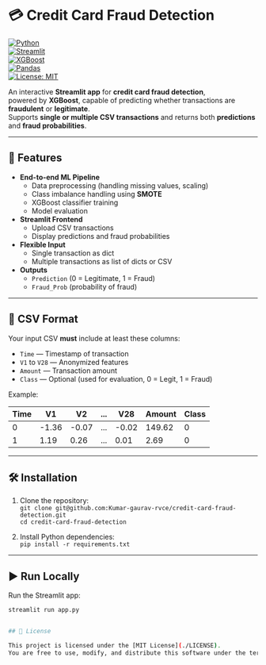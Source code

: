 # 💳 Credit Card Fraud Detection

[![Python](https://img.shields.io/badge/Python-3.9%2B-blue)](https://www.python.org/)  
[![Streamlit](https://img.shields.io/badge/Streamlit-Live%20App-FF4B4B)](https://streamlit.io/)  
[![XGBoost](https://img.shields.io/badge/XGBoost-ML-yellow)](https://xgboost.readthedocs.io/)  
[![Pandas](https://img.shields.io/badge/Pandas-Data%20Processing-lightblue)](https://pandas.pydata.org/)  
[![License: MIT](https://img.shields.io/badge/License-MIT-green.svg)](LICENSE)  

An interactive **Streamlit app** for **credit card fraud detection**,  
powered by **XGBoost**, capable of predicting whether transactions are **fraudulent** or **legitimate**.  
Supports **single or multiple CSV transactions** and returns both **predictions** and **fraud probabilities**.

---

## 🚀 Features

- **End-to-end ML Pipeline**
  - Data preprocessing (handling missing values, scaling)
  - Class imbalance handling using **SMOTE**
  - XGBoost classifier training
  - Model evaluation
- **Streamlit Frontend**
  - Upload CSV transactions
  - Display predictions and fraud probabilities
- **Flexible Input**
  - Single transaction as dict
  - Multiple transactions as list of dicts or CSV
- **Outputs**
  - `Prediction` (0 = Legitimate, 1 = Fraud)
  - `Fraud_Prob` (probability of fraud)

---

## 📂 CSV Format

Your input CSV **must** include at least these columns:

- `Time` — Timestamp of transaction  
- `V1` to `V28` — Anonymized features  
- `Amount` — Transaction amount  
- `Class` — Optional (used for evaluation, 0 = Legit, 1 = Fraud)  

Example:

| Time  | V1     | V2    | ... | V28   | Amount  | Class |
|-------|--------|-------|-----|-------|---------|-------|
| 0     | -1.36  | -0.07 | ... | -0.02 | 149.62  | 0     |
| 1     | 1.19   | 0.26  | ... | 0.01  | 2.69    | 0     |

---

## 🛠 Installation

1. Clone the repository:  
   `git clone git@github.com:Kumar-gaurav-rvce/credit-card-fraud-detection.git`  
   `cd credit-card-fraud-detection`  

2. Install Python dependencies:  
   `pip install -r requirements.txt`

---

## ▶ Run Locally

Run the Streamlit app:

```bash
streamlit run app.py


## 📜 License

This project is licensed under the [MIT License](./LICENSE).  
You are free to use, modify, and distribute this software under the terms of the MIT License.
